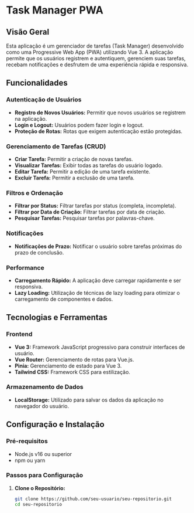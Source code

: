 # Task Manager PWA

## Visão Geral

Esta aplicação é um gerenciador de tarefas (Task Manager) desenvolvido como uma Progressive Web App (PWA) utilizando Vue 3. A aplicação permite que os usuários registrem e autentiquem, gerenciem suas tarefas, recebam notificações e desfrutem de uma experiência rápida e responsiva.

## Funcionalidades

### Autenticação de Usuários

- **Registro de Novos Usuários:** Permitir que novos usuários se registrem na aplicação.
- **Login e Logout:** Usuários podem fazer login e logout.
- **Proteção de Rotas:** Rotas que exigem autenticação estão protegidas.

### Gerenciamento de Tarefas (CRUD)

- **Criar Tarefa:** Permitir a criação de novas tarefas.
- **Visualizar Tarefas:** Exibir todas as tarefas do usuário logado.
- **Editar Tarefa:** Permitir a edição de uma tarefa existente.
- **Excluir Tarefa:** Permitir a exclusão de uma tarefa.

### Filtros e Ordenação

- **Filtrar por Status:** Filtrar tarefas por status (completa, incompleta).
- **Filtrar por Data de Criação:** Filtrar tarefas por data de criação.
- **Pesquisar Tarefas:** Pesquisar tarefas por palavras-chave.

### Notificações

- **Notificações de Prazo:** Notificar o usuário sobre tarefas próximas do prazo de conclusão.

### Performance

- **Carregamento Rápido:** A aplicação deve carregar rapidamente e ser responsiva.
- **Lazy Loading:** Utilização de técnicas de lazy loading para otimizar o carregamento de componentes e dados.

## Tecnologias e Ferramentas

### Frontend

- **Vue 3:** Framework JavaScript progressivo para construir interfaces de usuário.
- **Vue Router:** Gerenciamento de rotas para Vue.js.
- **Pinia:** Gerenciamento de estado para Vue 3.
- **Tailwind CSS:** Framework CSS para estilização.

### Armazenamento de Dados

- **LocalStorage:** Utilizado para salvar os dados da aplicação no navegador do usuário.

## Configuração e Instalação

### Pré-requisitos

- Node.js v16 ou superior
- npm ou yarn

### Passos para Configuração

1. **Clone o Repositório:**

   ```bash
   git clone https://github.com/seu-usuario/seu-repositorio.git
   cd seu-repositorio
   ```
